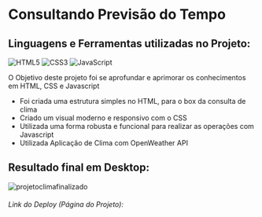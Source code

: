 # Consultando Previsão do Tempo

## Linguagens e Ferramentas utilizadas no Projeto:

![HTML5](https://img.shields.io/badge/html5-%23E34F26.svg?style=for-the-badge&logo=html5&logoColor=white)
![CSS3](https://img.shields.io/badge/css3-%231572B6.svg?style=for-the-badge&logo=css3&logoColor=white)
![JavaScript](https://img.shields.io/badge/javascript-%23323330.svg?style=for-the-badge&logo=javascript&logoColor=%23F7DF1E)



O Objetivo deste projeto foi se aprofundar e aprimorar os conhecimentos em HTML, CSS e Javascript

- Foi criada uma estrutura simples no HTML, para o box da consulta de clima
- Criado um visual moderno e responsivo com o CSS
- Utilizada uma forma robusta e funcional para realizar as operações com Javascript
- Utilizada Aplicação de Clima com OpenWeather API


## Resultado final em Desktop:

![projetoclimafinalizado](https://user-images.githubusercontent.com/119917190/213899835-6c1daa4d-feab-4516-a820-896666d38e71.jpg)

###### Link do Deploy (Página do Projeto):
